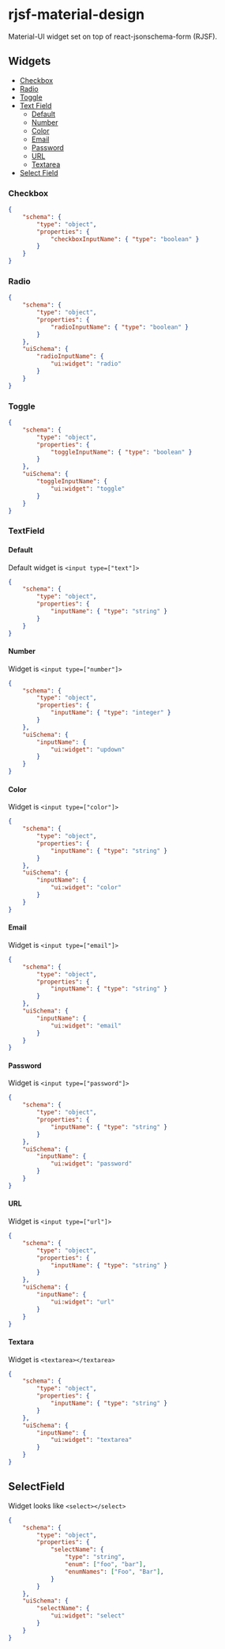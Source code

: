 # rjsf-material-design

Material-UI widget set on top of react-jsonschema-form (RJSF).

## Widgets

* [Checkbox](#checkbox)
* [Radio](#radio)
* [Toggle](#toggle)
* [Text Field](#textfield)
  * [Default](#default)
  * [Number](#number)
  * [Color](#color)
  * [Email](#email)
  * [Password](#password)
  * [URL](#url)
  * [Textarea](#textarea)
* [Select Field](#selectfield)

### Checkbox

```json
{
    "schema": {
        "type": "object",
        "properties": {
            "checkboxInputName": { "type": "boolean" }
        }
    }
}
```

### Radio

```json
{
    "schema": {
        "type": "object",
        "properties": {
            "radioInputName": { "type": "boolean" }
        }
    },
    "uiSchema": {
        "radioInputName": {
            "ui:widget": "radio"
        }
    }
}
```

### Toggle

```json
{
    "schema": {
        "type": "object",
        "properties": {
            "toggleInputName": { "type": "boolean" }
        }
    },
    "uiSchema": {
        "toggleInputName": {
            "ui:widget": "toggle"
        }
    }
}
```

### TextField

#### Default

Default widget is `<input type=["text"]>`

```json
{
    "schema": {
        "type": "object",
        "properties": {
            "inputName": { "type": "string" }
        }
    }
}
```

#### Number

Widget is `<input type=["number"]>`

```json
{
    "schema": {
        "type": "object",
        "properties": {
            "inputName": { "type": "integer" }
        }
    },
    "uiSchema": {
        "inputName": {
            "ui:widget": "updown"
        }
    }
}
```

#### Color

Widget is `<input type=["color"]>`

```json
{
    "schema": {
        "type": "object",
        "properties": {
            "inputName": { "type": "string" }
        }
    },
    "uiSchema": {
        "inputName": {
            "ui:widget": "color"
        }
    }
}
```

#### Email

Widget is `<input type=["email"]>`

```json
{
    "schema": {
        "type": "object",
        "properties": {
            "inputName": { "type": "string" }
        }
    },
    "uiSchema": {
        "inputName": {
            "ui:widget": "email"
        }
    }
}
```

#### Password

Widget is `<input type=["password"]>`

```json
{
    "schema": {
        "type": "object",
        "properties": {
            "inputName": { "type": "string" }
        }
    },
    "uiSchema": {
        "inputName": {
            "ui:widget": "password"
        }
    }
}
```

#### URL

Widget is `<input type=["url"]>`

```json
{
    "schema": {
        "type": "object",
        "properties": {
            "inputName": { "type": "string" }
        }
    },
    "uiSchema": {
        "inputName": {
            "ui:widget": "url"
        }
    }
}
```

#### Textara

Widget is `<textarea></textarea>`

```json
{
    "schema": {
        "type": "object",
        "properties": {
            "inputName": { "type": "string" }
        }
    },
    "uiSchema": {
        "inputName": {
            "ui:widget": "textarea"
        }
    }
}
```

## SelectField

Widget looks like `<select></select>`

```json
{
    "schema": {
        "type": "object",
        "properties": {
            "selectName": {
                "type": "string",
                "enum": ["foo", "bar"],
                "enumNames": ["Foo", "Bar"],
            }
        }
    },
    "uiSchema": {
        "selectName": {
            "ui:widget": "select"
        }
    }
}
```
